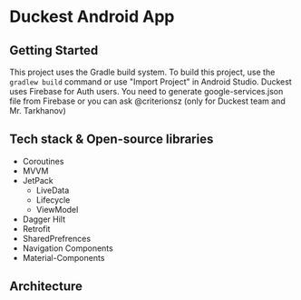 # Duckest Android App
## Getting Started
This project uses the Gradle build system. To build this project, use the `gradlew build` command or use "Import Project" in Android Studio.
Duckest uses Firebase for Auth users. You need to generate google-services.json file from Firebase or you can ask @criterionsz (only for Duckest team and Mr. Tarkhanov)
## Tech stack & Open-source libraries
* Coroutines
* MVVM
* JetPack
  * LiveData 
  * Lifecycle 
  * ViewModel 
* Dagger Hilt
* Retrofit
* SharedPrefrences
* Navigation Components
* Material-Components 

## Architecture
